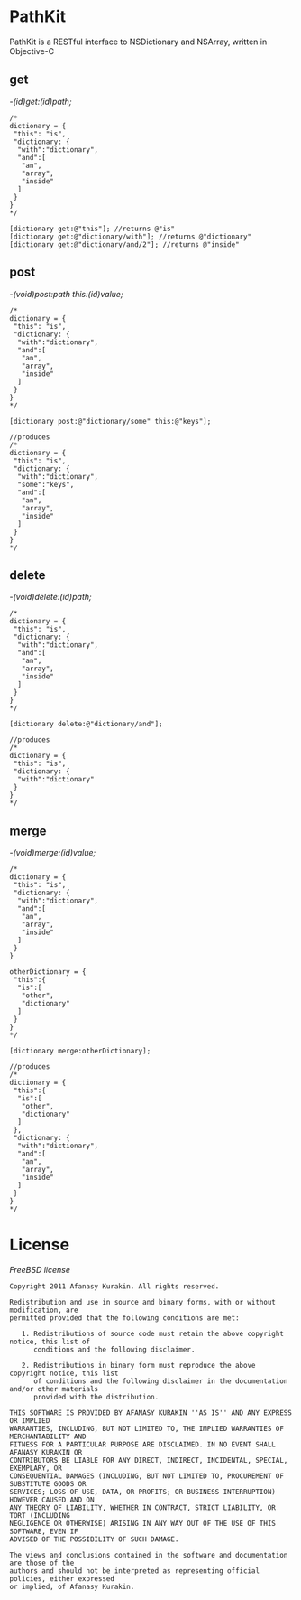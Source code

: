 PathKit
=======

PathKit is a RESTful interface to NSDictionary and NSArray, written in Objective-C

get
---

*-(id)get:(id)path;*

    /*
    dictionary = {
     "this": "is",
     "dictionary: {
      "with":"dictionary",
      "and":[
       "an",
       "array",
       "inside"
      ]
     }
    }
    */

    [dictionary get:@"this"]; //returns @"is"
    [dictionary get:@"dictionary/with"]; //returns @"dictionary"
    [dictionary get:@"dictionary/and/2"]; //returns @"inside"

post
----

*-(void)post:path this:(id)value;*

    /*
    dictionary = {
     "this": "is",
     "dictionary: {
      "with":"dictionary",
      "and":[
       "an",
       "array",
       "inside"
      ]
     }
    }
    */

    [dictionary post:@"dictionary/some" this:@"keys"];
    
    //produces
    /*
    dictionary = {
     "this": "is",
     "dictionary: {
      "with":"dictionary",
      "some":"keys",
      "and":[
       "an",
       "array",
       "inside"
      ]
     }
    }
    */

delete
------

*-(void)delete:(id)path;*

    /*
    dictionary = {
     "this": "is",
     "dictionary: {
      "with":"dictionary",
      "and":[
       "an",
       "array",
       "inside"
      ]
     }
    }
    */

    [dictionary delete:@"dictionary/and"];
    
    //produces
    /*
    dictionary = {
     "this": "is",
     "dictionary: {
      "with":"dictionary"
     }
    }
    */

merge
-----

*-(void)merge:(id)value;*

    /*
    dictionary = {
     "this": "is",
     "dictionary: {
      "with":"dictionary",
      "and":[
       "an",
       "array",
       "inside"
      ]
     }
    }

    otherDictionary = {
     "this":{
      "is":[
       "other",
       "dictionary"
      ]
     }
    }
    */

    [dictionary merge:otherDictionary];

    //produces
    /*
    dictionary = {
     "this":{
      "is":[
       "other",
       "dictionary"
      ]
     },
     "dictionary: {
      "with":"dictionary",
      "and":[
       "an",
       "array",
       "inside"
      ]
     }
    }
    */

License
=======

*FreeBSD license*

    Copyright 2011 Afanasy Kurakin. All rights reserved.
    
    Redistribution and use in source and binary forms, with or without modification, are
    permitted provided that the following conditions are met:
    
       1. Redistributions of source code must retain the above copyright notice, this list of
          conditions and the following disclaimer.
    
       2. Redistributions in binary form must reproduce the above copyright notice, this list
          of conditions and the following disclaimer in the documentation and/or other materials
          provided with the distribution.
    
    THIS SOFTWARE IS PROVIDED BY AFANASY KURAKIN ''AS IS'' AND ANY EXPRESS OR IMPLIED
    WARRANTIES, INCLUDING, BUT NOT LIMITED TO, THE IMPLIED WARRANTIES OF MERCHANTABILITY AND
    FITNESS FOR A PARTICULAR PURPOSE ARE DISCLAIMED. IN NO EVENT SHALL AFANASY KURAKIN OR
    CONTRIBUTORS BE LIABLE FOR ANY DIRECT, INDIRECT, INCIDENTAL, SPECIAL, EXEMPLARY, OR
    CONSEQUENTIAL DAMAGES (INCLUDING, BUT NOT LIMITED TO, PROCUREMENT OF SUBSTITUTE GOODS OR
    SERVICES; LOSS OF USE, DATA, OR PROFITS; OR BUSINESS INTERRUPTION) HOWEVER CAUSED AND ON
    ANY THEORY OF LIABILITY, WHETHER IN CONTRACT, STRICT LIABILITY, OR TORT (INCLUDING
    NEGLIGENCE OR OTHERWISE) ARISING IN ANY WAY OUT OF THE USE OF THIS SOFTWARE, EVEN IF
    ADVISED OF THE POSSIBILITY OF SUCH DAMAGE.
    
    The views and conclusions contained in the software and documentation are those of the
    authors and should not be interpreted as representing official policies, either expressed
    or implied, of Afanasy Kurakin.